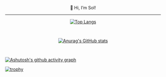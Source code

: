 <div align="center">
<span>👋 Hi, I’m Sol! </span>
</div>
<hr>

<!--
**WhistnerRojas/WhistnerRojas** is a ✨ _special_ ✨ repository because its `README.md` (this file) appears on your GitHub profile.

Here are some ideas to get you started:

- 🔭 I’m currently working on ...
- 🌱 I’m currently learning ...
- 👯 I’m looking to collaborate on ...
- 🤔 I’m looking for help with ...
- 💬 Ask me about ...
- 📫 How to reach me: ...
- 😄 Pronouns: ...
- ⚡ Fun fact: ...
-->

<div align="center">
  
[![Top Langs](https://github-readme-stats.vercel.app/api/top-langs/?username=WhistnerRojas&layout=compact&theme=radical)](https://github.com/anuraghazra/github-readme-stats)

</div><br/>

<div align="center">

[![Anurag's GitHub stats](https://github-readme-stats.vercel.app/api?username=WhistnerRojas&theme=radical)](https://github.com/anuraghazra/github-readme-stats)

</div><br/>

[![Ashutosh's github activity graph](https://github-readme-activity-graph.cyclic.app/graph?username=WhistnerRojas&theme=react)](https://github.com/ashutosh00710/github-readme-activity-graph)


[![trophy](https://github-profile-trophy.vercel.app/?username=WhistnerRojasa)](https://github.com/ryo-ma/github-profile-trophy)
